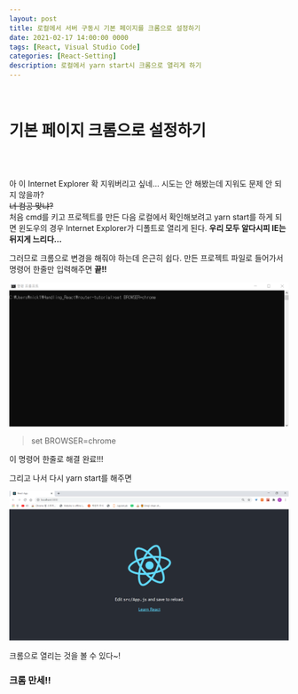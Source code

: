 ```yaml
---
layout: post
title: 로컬에서 서버 구동시 기본 페이지를 크롬으로 설정하기
date: 2021-02-17 14:00:00 0000
tags: [React, Visual Studio Code]
categories: [React-Setting]
description: 로컬에서 yarn start시 크롬으로 열리게 하기
---
```


<br>

# 기본 페이지 크롬으로 설정하기

<br><br>

아 이 Internet Explorer 확 지워버리고 싶네...
시도는 안 해봤는데 지워도 문제 안 되지 않을까?<br>
~~너 컴공 맞냐?~~<br>
처음 cmd를 키고 프로젝트를 만든 다음
로컬에서 확인해보려고 yarn start를 하게 되면 윈도우의 경우
Internet Explorer가 디폴트로 열리게 된다.
**우리 모두 알다시피 IE는 뒤지게 느리다...**

그러므로 크롬으로 변경을 해줘야 하는데 은근히 쉽다.
만든 프로젝트 파일로 들어가서 명령어 한줄만 입력해주면 **끝!!**

![](../images/React_Setting/Setting01/2021-02-17-14-25-16.png)

> set BROWSER=chrome

이 명령어 한줄로 해결 완료!!!

그리고 나서 다시 yarn start를 해주면

![](../images/React_Setting/Setting01/2021-02-17-14-26-03.png)

크롬으로 열리는 것을 볼 수 있다~!

### **크롬 만세!!**
